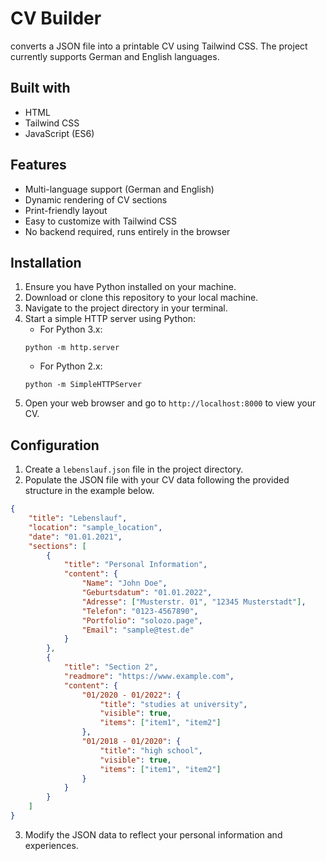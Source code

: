 # CV Builder

converts a JSON file into a printable CV using Tailwind CSS. The project currently supports German and English languages.

## Built with

- HTML
- Tailwind CSS
- JavaScript (ES6)

## Features

- Multi-language support (German and English)
- Dynamic rendering of CV sections
- Print-friendly layout
- Easy to customize with Tailwind CSS
- No backend required, runs entirely in the browser

## Installation

1. Ensure you have Python installed on your machine.
2. Download or clone this repository to your local machine.
3. Navigate to the project directory in your terminal.
4. Start a simple HTTP server using Python:
   - For Python 3.x:
   ```shell
   python -m http.server
   ```
   - For Python 2.x:
   ```shell
   python -m SimpleHTTPServer
   ```
5. Open your web browser and go to `http://localhost:8000` to view your CV.

## Configuration

1. Create a `lebenslauf.json` file in the project directory.
2. Populate the JSON file with your CV data following the provided structure in the example below.

```json
{
	"title": "Lebenslauf",
	"location": "sample_location",
	"date": "01.01.2021",
	"sections": [
		{
			"title": "Personal Information",
			"content": {
				"Name": "John Doe",
				"Geburtsdatum": "01.01.2022",
				"Adresse": ["Musterstr. 01", "12345 Musterstadt"],
				"Telefon": "0123-4567890",
				"Portfolio": "solozo.page",
				"Email": "sample@test.de"
			}
		},
		{
			"title": "Section 2",
			"readmore": "https://www.example.com",
			"content": {
				"01/2020 - 01/2022": {
					"title": "studies at university",
					"visible": true,
					"items": ["item1", "item2"]
				},
				"01/2018 - 01/2020": {
					"title": "high school",
					"visible": true,
					"items": ["item1", "item2"]
				}
			}
		}
	]
}
```

3. Modify the JSON data to reflect your personal information and experiences.
